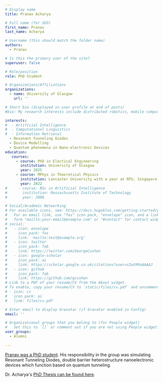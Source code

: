 ```yaml
---
# Display name
title: Pranav Acharya

# Full name (for SEO)
first_name: Pranav
last_name: Acharya

# Username (this should match the folder name)
authors:
  - Pranav

# Is this the primary user of the site?
superuser: false

# Role/position
role: PhD Student

# Organizations/Affiliations
organizations:
  - name: University of Glasgow
    url: ''

# Short bio (displayed in user profile at end of posts)
#bio: My research interests include distributed robotics, mobile computing and programmable matter.

interests:
#  - Artificial Intelligence
#  - Computational Linguistics
#  - Information Retrieval
  - Resonant Tunneling Diodes
  - Device Modelling
  - Quantum phenomena in Nano-electronic Devices
education:
   courses:
     - course: PhD in Electical Engineering
       institution: University of Glasgow
       year: 2025
     - course: MPhys in Theoretical Physics
       institution: Lancaster University with a year at NTU, Singapore
       year: 2022
#     - course: BSc in Artificial Intelligence
#       institution: Massachusetts Institute of Technology
#       year: 2008

# Social/Academic Networking
# For available icons, see: https://docs.hugoblox.com/getting-started/page-builder/#icons
#   For an email link, use "fas" icon pack, "envelope" icon, and a link in the
#   form "mailto:your-email@example.com" or "#contact" for contact widget.
# social:
#   - icon: envelope
#     icon_pack: fas
#     link: 'mailto:test@example.org'
#   - icon: twitter
#     icon_pack: fab
#     link: https://twitter.com/GeorgeCushen
#   - icon: google-scholar
#     icon_pack: ai
#     link: https://scholar.google.co.uk/citations?user=sIwtMXoAAAAJ
#   - icon: github
#     icon_pack: fab
#     link: https://github.com/gcushen
# Link to a PDF of your resume/CV from the About widget.
# To enable, copy your resume/CV to `static/files/cv.pdf` and uncomment the lines below.
# - icon: cv
#   icon_pack: ai
#   link: files/cv.pdf

# Enter email to display Gravatar (if Gravatar enabled in Config)
email: ''

# Organizational groups that you belong to (for People widget)
#   Set this to `[]` or comment out if you are not using People widget.
user_groups:
  - Alumni
  
--- 
```

[Pranav was a PhD student](https://pranav-acharya.com/). His responsibility in the group was simulating Resonant Tunneling Diodes, double barrier heterostructure nanoelectronic devices which function based on quantum tunneling.

Dr. Acharya's [PhD Thesis can be found here](https://theses.gla.ac.uk/85532/). 
